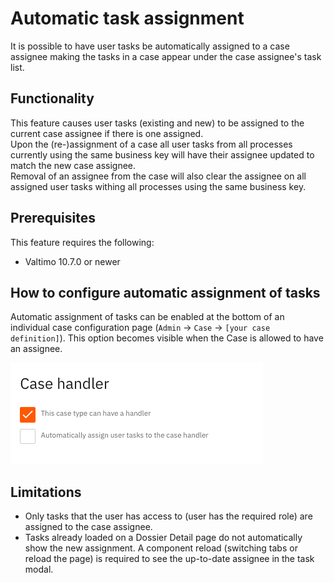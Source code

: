 # Automatic task assignment

It is possible to have user tasks be automatically assigned to a case assignee making the tasks in a case appear under 
the case assignee's task list.

## Functionality

This feature causes user tasks (existing and new) to be assigned to the current case assignee if there is one assigned.  
Upon the (re-)assignment of a case all user tasks from all processes currently using the same business key will 
have their assignee updated to match the new case assignee.  
Removal of an assignee from the case will also clear the assignee on all assigned user tasks withing all processes 
using the same business key.

## Prerequisites

This feature requires the following:
- Valtimo 10.7.0 or newer

## How to configure automatic assignment of tasks

Automatic assignment of tasks can be enabled at the bottom of an individual case configuration page (`Admin` -> `Case` -> 
`[your case definition]`). This option becomes visible when the Case is allowed to have an assignee.

![Configuring automatic task assignment](img/case-automatic-task-assignment.png)

## Limitations

* Only tasks that the user has access to (user has the required role) are assigned to the case assignee.
* Tasks already loaded on a Dossier Detail page do not automatically show the new assignment. A component reload (switching 
tabs or reload the page) is required to see the up-to-date assignee in the task modal.

